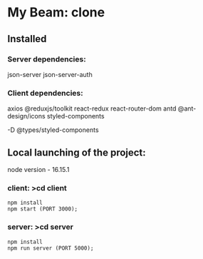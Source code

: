 # My Beam: clone

## Installed
### Server dependencies:
json-server 
json-server-auth

### Client dependencies:
axios
@reduxjs/toolkit
react-redux
react-router-dom
antd
@ant-design/icons
styled-components

-D
@types/styled-components


## Local launching of the project:
node version - 16.15.1

### client: >cd client 
    npm install
    npm start (PORT 3000);
### server: >cd server
    npm install
    npm run server (PORT 5000);